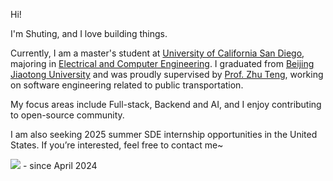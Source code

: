 Hi!

I'm Shuting, and I love building things.

Currently, I am a master's student at [University of California San Diego](https://ucsd.edu), majoring in [Electrical and Computer Engineering](https://ece.ucsd.edu/faculty-research/ece-research-areas/machine-learning-data-science-impacted). I graduated from [Beijing Jiaotong University](http://en.bjtu.edu.cn) and was proudly supervised by [Prof. Zhu Teng](https://faculty.bjtu.edu.cn/8902/), working on software engineering related to public transportation.

My focus areas include Full-stack, Backend and AI, and I enjoy contributing to open-source community.

I am also seeking 2025 summer SDE internship opportunities in the United States. If you’re interested, feel free to contact me~

![](https://wakatime.com/badge/user/c052784e-f5ca-415e-b91a-c1cb452c4c75.svg) - since April 2024 



